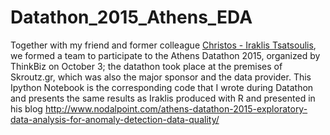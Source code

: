 # Datathon_2015_Athens_EDA
Together with my friend and former colleague <a href="https://www.linkedin.com/profile/view?id=AAkAAAUl3J0B2lgX_-eorAM4w8g-pnWOUK5hKKQ&authType=NAME_SEARCH&authToken=M1xH&locale=en_US&trk=tyah&trkInfo=clickedVertical%3Amynetwork%2CclickedEntityId%3A86367389%2CauthType%3ANAME_SEARCH%2Cidx%3A1-2-2%2CtarId%3A1444917774526%2Ctas%3Achrist">Christos - Iraklis Tsatsoulis</a>, we formed a team to participate to the Athens Datathon 2015, organized by ThinkBiz on October 3; the datathon took place at the premises of Skroutz.gr, which was also the major sponsor and the data provider.
This Ipython Notebook is the corresponding code that I wrote during Datathon and presents the same results as Iraklis produced with R and presented in his blog http://www.nodalpoint.com/athens-datathon-2015-exploratory-data-analysis-for-anomaly-detection-data-quality/
